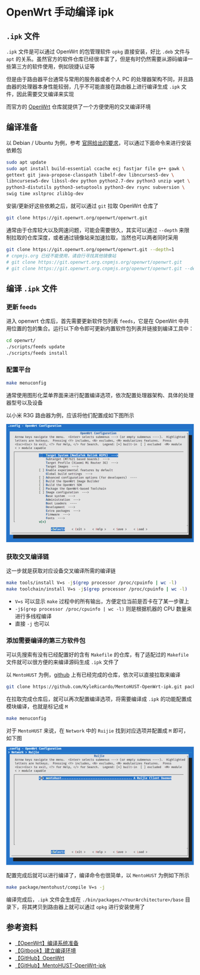 # OpenWrt 手动编译 ipk


## `.ipk` 文件

`.ipk` 文件是可以通过 OpenWrt 的包管理软件 `opkg` 直接安装，好比 `.deb` 文件与 `apt` 的关系。虽然官方的软件仓库已经很丰富了，但是有时仍然需要从源码编译一些第三方的软件使用，例如锐捷认证等

但是由于路由器平台通常与常用的服务器或者个人 PC 的处理器架构不同，并且路由器的处理器本身性能较弱，几乎不可能直接在路由器上进行编译生成 `.ipk` 文件，因此需要交叉编译来实现

而官方的 [OpenWrt](https://github.com/openwrt/openwrt) 仓库就提供了一个方便使用的交叉编译环境

## 编译准备

以 Debian / Ubuntu 为例，参考 [官网给出的要求](https://openwrt.org/docs/guide-developer/toolchain/install-buildsystem)，可以通过下面命令来进行安装依赖包

```bash
sudo apt update
sudo apt install build-essential ccache ecj fastjar file g++ gawk \
gettext git java-propose-classpath libelf-dev libncurses5-dev \
libncursesw5-dev libssl-dev python python2.7-dev python3 unzip wget \
python3-distutils python3-setuptools python3-dev rsync subversion \
swig time xsltproc zlib1g-dev
```

安装/更新好这些依赖之后，就可以通过 `git` 拉取 OpenWrt 仓库了

```bash
git clone https://git.openwrt.org/openwrt/openwrt.git
```

通常由于仓库较大以及网速问题，可能会需要很久，其实可以通过 `--depth` 来限制拉取的仓库深度，或者通过镜像站来加速拉取，当然也可以两者同时采用

```bash
git clone https://git.openwrt.org/openwrt/openwrt.git --depth=1
# cnpmjs.org 已经不能使用，请自行寻找其他镜像站
# git clone https://git.openwrt.org.cnpmjs.org/openwrt/openwrt.git
# git clone https://git.openwrt.org.cnpmjs.org/openwrt/openwrt.git --depth=1
```

## 编译 `.ipk` 文件

### 更新 feeds

进入 openwrt 仓库后，首先需要更新软件包列表 `feeds`，它是在 OpenWrt 中共用位置的包的集合。运行以下命令即可更新内置软件包列表并链接到编译工具中：

```bash
cd openwrt/
./scripts/feeds update
./scripts/feeds install
```

### 配置平台

```bash
make menuconfig
```

通常使用图形化菜单界面来进行配置编译选项，依次配置处理器架构、具体的处理器型号以及设备

以小米 R3G 路由器为例，应该将他们配置成如下图所示

![平台配置](Target-Config.png)

### 获取交叉编译链

这一步就是获取对应设备交叉编译所需的编译链

```bash
make tools/install V=s -j$(grep processor /proc/cpuinfo | wc -l)
make toolchain/install V=s -j$(grep processor /proc/cpuinfo | wc -l)
```

- `V=s` 可以显示 `make` 过程中的所有输出，方便定位当前是否卡在了某一步骤上
- `-j$(grep processor /proc/cpuinfo | wc -l)` 则是根据机器的 CPU 数量来进行多线程编译
- 直接 `-j` 也可以

### 添加需要编译的第三方软件包

可以先搜索有没有已经配置好的含有 `Makefile` 的仓库，有了适配过的 `Makefile` 文件就可以很方便的来编译源码生成 `.ipk` 文件了

以 `MentoHUST` 为例，[github](https://github.com/KyleRicardo/MentoHUST-OpenWrt-ipk) 上有已经完成的仓库，依次可以直接拉取来编译

```bash
git clone https://github.com/KyleRicardo/MentoHUST-OpenWrt-ipk.git package/minieap
```

在拉取完成仓库后，就可以再次配置编译选项，将需要编译成 `.ipk` 的功能配置成模块编译，也就是标记成 `M`

```bash
make menuconfig
```

对于 `MentoHUST` 来说，在 `Network` 中的 `Ruijie` 找到对应选项并配置成 `M` 即可，如下图

![MentoHUST 配置](MentoHUST-Config.png)

配置完成后就可以进行编译了，编译命令也很简单，以 `MentoHUST` 为例如下所示

```bash
make package/mentohust/compile V=s -j
```

编译完成后，`.ipk` 文件会生成在  `./bin/packages/<YourArchitecture>/base` 目录下，将其拷贝到路由器上就可以通过 `opkg` 进行安装使用了

## 参考资料

- [【OpenWrt】编译系统准备](https://openwrt.org/docs/guide-developer/toolchain/install-buildsystem)
- [【Gitbook】建立编译环境](https://openwrt-nctu.gitbook.io/project/openwrt-compile-env/openwrt-sdk-and-ipk-format)
- [【GitHub】OpenWrt](https://github.com/openwrt/openwrt)
- [【GitHub】MentoHUST-OpenWrt-ipk](https://github.com/KyleRicardo/MentoHUST-OpenWrt-ipk)

